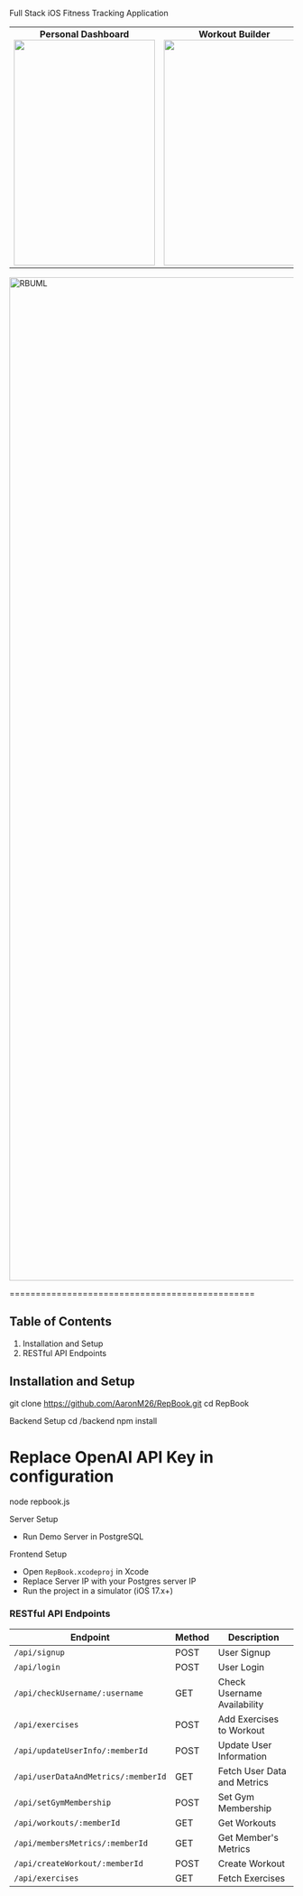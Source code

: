 Full Stack iOS Fitness Tracking Application

<table>
  <tr>
    <td align="center">
      <strong>Personal Dashboard</strong><br>
      <img src="https://github.com/user-attachments/assets/5ba9fb6a-a443-4630-a410-58f050833e32" width="250" height="400"/>
    </td>
    <td align="center">
      <strong>Workout Builder</strong><br>
      <img src="https://github.com/user-attachments/assets/fd344156-c0f8-4005-a561-59f4ff8404c2" width="250" height="400"/>
    </td>
    <td align="center">
      <strong>AI-Assistant</strong><br>
      <img src="https://github.com/user-attachments/assets/9d6a261c-24c5-4790-949c-ea4d969bc4ae" width="250" height="400"/>
    </td>
    <td align="center">
      <strong>Personalized</strong><br>
      <img src="https://github.com/user-attachments/assets/50f81a5d-d121-40cb-9623-8f577f37018c" width="250" height="400"/>
    </td>
  </tr>
</table>

<img width="1778" alt="RBUML" src="https://github.com/user-attachments/assets/1c27c927-8b97-4d78-ab7f-f7a966dc2a05">

===============================================

Table of Contents
-----------------
1. Installation and Setup
2. RESTful API Endpoints

Installation and Setup
-----------------------
git clone https://github.com/AaronM26/RepBook.git
cd RepBook

  Backend Setup
cd /backend
npm install
# Replace OpenAI API Key in configuration
node repbook.js

Server Setup
- Run Demo Server in PostgreSQL

Frontend Setup
- Open `RepBook.xcodeproj` in Xcode
- Replace Server IP with your Postgres server IP
- Run the project in a simulator (iOS 17.x+)

### RESTful API Endpoints

| Endpoint                          | Method | Description                  |
|-----------------------------------|--------|------------------------------|
| `/api/signup`                     | POST   | User Signup                  |
| `/api/login`                      | POST   | User Login                   |
| `/api/checkUsername/:username`    | GET    | Check Username Availability  |
| `/api/exercises`                  | POST   | Add Exercises to Workout     |
| `/api/updateUserInfo/:memberId`   | POST   | Update User Information      |
| `/api/userDataAndMetrics/:memberId`| GET   | Fetch User Data and Metrics  |
| `/api/setGymMembership`           | POST   | Set Gym Membership           |
| `/api/workouts/:memberId`         | GET    | Get Workouts                 |
| `/api/membersMetrics/:memberId`   | GET    | Get Member's Metrics         |
| `/api/createWorkout/:memberId`    | POST   | Create Workout               |
| `/api/exercises`                  | GET    | Fetch Exercises              |
